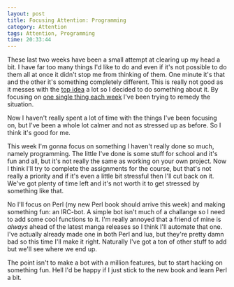 ```yaml
---
layout: post
title: Focusing Attention: Programming
category: Attention
tags: Attention, Programming
time: 20:33:44
---
```

These last two weeks have been a small attempt at clearing up my head a bit. I have far too many things I'd like to do and even if it's not possible to do them all at once it didn't stop me from thinking of them. One minute it's that and the other it's something completely different. This is really not good as it messes with the [top idea](/blog/2011/01/14/the_top_idea) a lot so I decided to do something about it. By focusing on [one single thing each week](/blog/tags/Attention) I've been trying to remedy the situation.

Now I haven't really spent a lot of time with the things I've been focusing on, but I've been a whole lot calmer and not as stressed up as before. So I think it's good for me.

This week I'm gonna focus on something I haven't really done so much, namely programming. The little I've done is some stuff for school and it's fun and all, but it's not really the same as working on your own project. Now I think I'll try to complete the assignments for the course, but that's not really a priority and if it's even a little bit stressful then I'll cut back on it. We've got plenty of time left and it's not worth it to get stressed by something like that.

No I'll focus on Perl (my new Perl book should arrive this week) and making something fun: an IRC-bot. A simple bot isn't much of a challange so I need to add some cool functions to it. I'm really annoyed that a friend of mine is *always* ahead of the latest manga releases so I think I'll automate that one. I've actually already made one in both Perl and lua, but they're pretty damn bad so this time I'll make it right. Naturally I've got a ton of other stuff to add but we'll see where we end up.

The point isn't to make a bot with a million features, but to start hacking on something fun. Hell I'd be happy if I just stick to the new book and learn Perl a bit.

